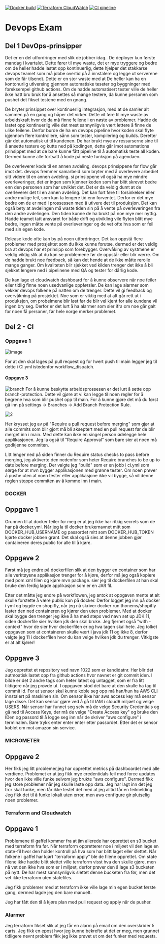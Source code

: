 [![Docker build](https://github.com/thonems/devops-exam-2022/actions/workflows/docker.yml/badge.svg)](https://github.com/thonems/devops-exam-2022/actions/workflows/docker.yml) [![Terraform CloudWatch](https://github.com/thonems/devops-exam-2022/actions/workflows/cloudwatch_dashboard.yml/badge.svg)](https://github.com/thonems/devops-exam-2022/actions/workflows/cloudwatch_dashboard.yml) [![CI pipeline](https://github.com/thonems/devops-exam-2022/actions/workflows/ci.yml/badge.svg)](https://github.com/thonems/devops-exam-2022/actions/workflows/ci.yml)


# Devops Exam
## Del 1 DevOps-prinsipper


Det er en del utfordringer med slik de jobber idag.. De deployer kun første mandag i kvartalet. Dette fører til mye waste, det er mye tryggere og bedre om de heller hadde lastet opp kontinuerlig, dette hjelper det stakkarse devops teamet som må jobbe overtid på å innstalere og legge ut serverene som de får tilsendt. Dette er en stor waste med at De heller kan ha en kontonurlig utlvereing gjennom automatiske teseter og byggninger med foreksempel github actions. Om de hadde automatisert tester ville de heller ikke hatt bru bruk for å ansettes så mange testere, da kunne personen som pushet det fikset testene med en gnang. 

De bryter prinsippet over kontinuerlig integrasjon, med at de samler alt sammen på en gang og håper det virker. Dette vil føre til mye waste av arbeidskraft hvor de da må finne feilene i en nøste av problemer. Hadde de lastet opp kontinuerlig ville det mest sannynligvis vært lettere å finne de ulike feilene. Derfor burde de ha en devops pipeline hvor koden skal flyte igjennom flere kontrollere, sånn som tester, kompilering og builds. Deretter går det automatisk ut til kundenen. De har brukt mye av ressurserne sine til å ansette testere og kutte ned på kodingen, dette går imot automationa prinsippet med at de bare kunne fått pipeline til å automatisk teste all koden. Dermed kunne alle fortsatt å kode på neste funksjon på agendaen. 

De overleverer kode til en annen avdeling, devops prinsippene for flow går imot det. devops fremmer samarbeid som bryter med å overlevere arbediet sitt videre til en annen avdeling. si prinsippene vil også ha mye mindre overleveringer, det er ingen som kjenner koden som har blitt skrevet bedre enn den personen som har utviklet det. Det er da veldig dumt at de overleverer det til en annen avdeling. Det kan fort føre til forsinkelser eller andre mulige feil, som kan ta lengere tid enn forventet. Derfor er det mye bedre om de er med i prossessen med å utlvere det til produksjon. Det kan også bety at avdelingen må waste tiden sin på å vente på overleveringen fra den andre avdelingen. Den tiden kunne de ha brukt på noe mye mer nyttig. Hadde teamet tatt ansvaret for både drift og utvikling vile flyten blitt mye bedre, ingen måtte vente på overleveringer og de vet ofte hva som er feil med sin egen kode. 


Release kode ofte kan by på noen utfordringer. Det kan oppstå flere problemer med prosjektet som du ikke kunne forutse, dermed er det veldig bra at devops har et prinsipp som forebygger. Overvåking av systmene er veldig viktig slik at du kan se problemene før de oppstår eller blir værre. Om de hadde brukt noe feedback, så kan det hende at de ikke måtte rerolle mange ganger. Om kvaliteten blir sjekket ved kilden trenger det ikke å bli sjekket lengere ned i pipelinene med QA og tester for dårlig kode. 

De kan lage et cloudwatch dashboard for å kunne observere når noe feiler eller tidlig finne noen usedvanlige oppførsler. De kan lage alarmer som vekker devops folkene på natten om de trenger.  Dette vil gi feedback og overvåkning på prosjektet. Noe som er viktig med at alt går rett ut i produksjon, om probelmene blir løst før de blir vel kjent for alle kundene vil ingen bry seg. Derfor er det lurt å ha alarmer som sier ifra om noe går galt for noen få personer, før hele norge merker problemet.
 


## Del 2 - CI

### Oppgave 1
![image](https://user-images.githubusercontent.com/72222999/204775670-354fcc08-b48f-4858-97cf-574894d3d2f6.png)

For at den skal lages på pull request og for hvert push til main legger jeg til dette i CI.yml istedenfor workflow_dispatch. 

#### Oppgave 3

![branch](https://user-images.githubusercontent.com/72222999/204315102-14fa75f3-2027-40a8-95c9-8b78f333b758.PNG)
For å kunne beskytte arbeidsprossesen er det lurt å sette opp branch-protection. Dette vil gjøre at vi kan legge til noen regler for å begrene hva som blir pushet opp til main. For å kunne gjøre det må du først gå inn på settings -> Branches -> Add Branch Protection Rule. 


![2](https://user-images.githubusercontent.com/72222999/204315098-1f935b99-45d6-4a08-aa7a-c1875a6dae09.PNG)

Her krysset jeg av på "Require a pull request before merging" som gjør at alle commits som blir gjort må bli akseptert med en pull request før de blir merget inn i main. 
Med dette kan ikke en singel person ødelegge hele applikasjonen. Jeg la også til "Require Approval" som bare sier at noen må godkjenne commiten. 

Litt lenger ned på siden finner du Require status checks to pass before merging, jeg aktiverte den nedenfor som heter Require branches to be up to date before merging. Der valgte jeg "build" som er en jobb i ci.yml som sørge for at mvn bygger applikasjonen med grønne tester. Om noen prøver å pushe uten at noen tester eller applikasjone ikke vil bygge, så vil denne reglen stoppe commiten av å komme inn i main. 




### DOCKER

## Oppgave 1

Grunnen til at docker feiler for meg er at jeg ikke har ritkig secrets som de har på docker.yml. Når jeg la til docker brukernavnet mitt som DOCKER_HUB_USERNAME og passordet mitt som DOCKER_HUB_TOKEN kjørte docker jobben grønt. Det skal også sies at denne jobben gjør containeren deres public for alle til å kjøre.

## Oppgave 2
Først må jeg endre på dockerfilen slik at den bygger en container som har alle verktøyene applikasjon trenger for å kjøre, derfor må jeg også kopiere med pom.xml filen og kjøre mvn package. sier jeg til dockerfilen at han skal bruke den ferdig lagde applikasjon som er en JAR fil.

Etter det måtte jeg endre på workflowen, jeg antok at oppgaven mente at alt skulle forstette å være public kun på docker. Derfor logget jeg inn på docker i yml og bygde en shopifly, når jeg nå skriver docker run thonems/shopifly laster den ned containeren og kjører den uten problemer. Med at docker skal bygge den trenger jeg ikke å ha med steps ved navn set up JDK 11, siden dockerfile sier hvilken jdk den skal bruke. Jeg fjernet også "with - context" hvor de sier hvor dockerfilen er og hva tagen skal hete. 
Jeg tolket oppgaven som at containeren skulle vært i java jdk 11 og ikke 8, derfor valgte jeg 11 i dockerfilen hvor du kan velge hvilken jdk du trenger. Vitkigste er at alt kjører!

## Oppgave 3


Jeg opprettet et repository ved navn 1022 som er kandidatnr. Her blir det autmoatisk lastet opp fra github actions hvor navnet er git commit iden. I bilde er det 2 andre tags som heter latest og untagget, som er fra litt tildigere når jeg prøvde ut. I oppgaven stod det bare at den skulle ha tag til commit id. For at sensor skal kunne koble seg opp må han/hun ha AWS CLI innstalert på maskinen sin. Om sensor ikke har aws access key må sensor lage disse. Det kan sensor gjøre ved å gå til IAM i cloud9 miljøet og velge USERS. Når sensor har funnet seg selv må de velge Security Credentials og gå ned til Access Keys, der må de velge "Create Access key" og bruke den IDen og passord til å logge seg inn når de skriver "aws configure" i terminalen. Bare trykk enter enter enter etter passordet. Etter det er sensor koblet om mot amazon sin service.

### MICROMETER

## Oppgave 2
Her fikk jeg litt problemer,jeg har opprettet metrics på dashboardet med alle verdiene. Problemet er at jeg fikk mye credentidals feil med force updates hvor den ikke ville funke selvom jeg brukte "aws configure". Dermed fikk jeg store problemer når jeg skulle laste opp data. Jeg har lagt inn det jeg tror skal funke, men får ikke testet det med at jeg alltid får en feilmelding. Jeg fikk det til å funke lokalt uten error, men aws configure gir plutselig noen problemer. 


### Terraform and Cloudwatch

## Oppgave 1

Problemene til gaffel kommer fra at jim allerede har opprettet en s3 bucket med terraform fra før. Når terraform oppretterer noe i miljøet vil den lage en state-fil hvor den holder kontroll på hva som har blitt laget eller slettet. Når folkene i gaffel har kjørt "terraform apply" ble de filene opprettet. Om state filene ikke hadde blitt slettet ville terraform visst hva den skulle gjøre, men nå vet den ikke hva som er i miljøet, derfor prøver den å lage s3 bucketen på nytt. De har mest sannsynligvis slettet denne bucketen fra før, men det vet ikke terraform uten statefiles.

Jeg fikk problemer med at terraform ikke ville lage min egen bucket første gang, dermed lagde jeg den bare manuelt. 

Jeg har fått den til å kjøre plan med pull request og apply når de pusher. 


### Alarmer
Jeg terraform fikset slik at jeg får en alarm på email om den overskrider 5 carts. Jeg fikk en epost hvor jeg kunne bekrefte at det er meg, men grunnet tidligere nevnt problem fikk jeg ikke prøvet ut om det funker med requests.
